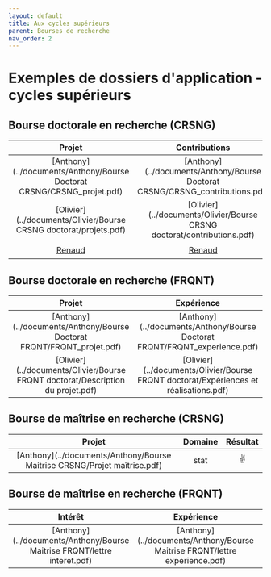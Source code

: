 ```yaml
---
layout: default
title: Aux cycles supérieurs
parent: Bourses de recherche
nav_order: 2
---
```




# Exemples de dossiers d'application - cycles supérieurs

## Bourse doctorale en recherche (CRSNG)

| Projet | Contributions | Résumé du mémoire | Domaine | Résultat |
|:----------:|:----------:|:----------:|:----------:|:----------:|
| [Anthony](../documents/Anthony/Bourse Doctorat CRSNG/CRSNG_projet.pdf) | [Anthony](../documents/Anthony/Bourse Doctorat CRSNG/CRSNG_contributions.pdf) | [Anthony](../documents/Anthony/Bourse Doctorat CRSNG/CRSNG_memoire.pdf) | stat | :v: |
| [Olivier](../documents/Olivier/Bourse CRSNG doctorat/projets.pdf) | [Olivier](../documents/Olivier/Bourse CRSNG doctorat/contributions.pdf) | [Olivier](../documents/Olivier/Bourse CRSNG doctorat/memoire.pdf) | stat | :v: |
|[Renaud](../documents/Renaud/projet_PhD_crsng.pdf)|[Renaud](../documents/Renaud/contributions_PhD_crsng.pdf)|-| stat | :v: |


## Bourse doctorale en recherche (FRQNT)

| Projet | Expérience | Intérêts | Implication | Bourses | Résumé grand public | Domaine | Résultat |
|:----------:|:----------:|:----------:|:----------:|:----------:|:----------:|:----------:|:----------:|
| [Anthony](../documents/Anthony/Bourse Doctorat FRQNT/FRQNT_projet.pdf) | [Anthony](../documents/Anthony/Bourse Doctorat FRQNT/FRQNT_experience.pdf) | [Anthony](../documents/Anthony/Bourse Doctorat FRQNT/FRQNT_interet_recherche.pdf) |  [Anthony](../documents/Anthony/Bourse Doctorat FRQNT/FRQNT_implication.pdf) | [Anthony](../documents/Anthony/Bourse Doctorat FRQNT/FRQNT_bourse.pdf) | [Anthony](../documents/Anthony/Bourse Doctorat FRQNT/FRQNT_GrandPublic.pdf) | stat | :v: |
| [Olivier](../documents/Olivier/Bourse FRQNT doctorat/Description du projet.pdf) | [Olivier](../documents/Olivier/Bourse FRQNT doctorat/Expériences et réalisations.pdf) | - | - | - | - | stat | :v: |

## Bourse de maîtrise en recherche (CRSNG)

| Projet | Domaine | Résultat |
|:----------:|:----------:|:----------:|
| [Anthony](../documents/Anthony/Bourse Maitrise CRSNG/Projet maîtrise.pdf) | stat | :v: |

## Bourse de maîtrise en recherche (FRQNT)

| Intérêt | Expérience | Implication | Domaine | Résultat |
|:----------:|:----------:|:----------:|:----------:|:----------:|
| [Anthony](../documents/Anthony/Bourse Maitrise FRQNT/lettre interet.pdf) | [Anthony](../documents/Anthony/Bourse Maitrise FRQNT/lettre experience.pdf) | [Anthony](../documents/Anthony/Bourse Maitrise FRQNT/lettre implication.pdf) | stat | :v: |
